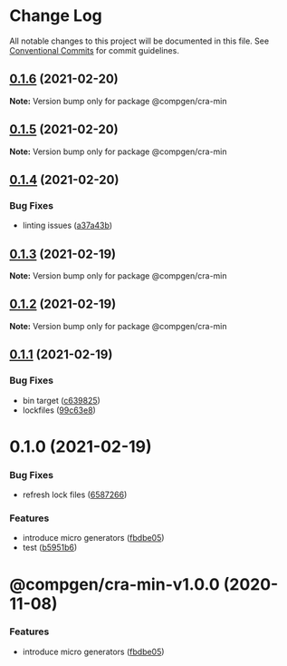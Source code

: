 # Change Log

All notable changes to this project will be documented in this file.
See [Conventional Commits](https://conventionalcommits.org) for commit guidelines.

## [0.1.6](https://github.com/developer239/compgen/compare/@compgen/cra-min@0.1.5...@compgen/cra-min@0.1.6) (2021-02-20)

**Note:** Version bump only for package @compgen/cra-min





## [0.1.5](https://github.com/developer239/compgen/compare/@compgen/cra-min@0.1.4...@compgen/cra-min@0.1.5) (2021-02-20)

**Note:** Version bump only for package @compgen/cra-min





## [0.1.4](https://github.com/developer239/compgen/compare/@compgen/cra-min@0.1.3...@compgen/cra-min@0.1.4) (2021-02-20)


### Bug Fixes

* linting issues ([a37a43b](https://github.com/developer239/compgen/commit/a37a43b765fceb0a4331a9affa09090d2d7a4a4e))





## [0.1.3](https://github.com/developer239/compgen/compare/@compgen/cra-min@0.1.2...@compgen/cra-min@0.1.3) (2021-02-19)

**Note:** Version bump only for package @compgen/cra-min





## [0.1.2](https://github.com/developer239/compgen/compare/@compgen/cra-min@0.1.1...@compgen/cra-min@0.1.2) (2021-02-19)

**Note:** Version bump only for package @compgen/cra-min





## [0.1.1](https://github.com/developer239/compgen/compare/@compgen/cra-min@0.1.0...@compgen/cra-min@0.1.1) (2021-02-19)


### Bug Fixes

* bin target ([c639825](https://github.com/developer239/compgen/commit/c639825f9c5c430880d33deeb648c9a087102fae))
* lockfiles ([99c63e8](https://github.com/developer239/compgen/commit/99c63e8f7192b2a8262f74e6f0fbd6943ebc1eb4))





# 0.1.0 (2021-02-19)


### Bug Fixes

* refresh lock files ([6587266](https://github.com/developer239/compgen/commit/658726677f8e29849ac47411a84a5569008fa3e0))


### Features

* introduce micro generators ([fbdbe05](https://github.com/developer239/compgen/commit/fbdbe0523b9f3187c4f8d08248eeb8a679650afd))
* test ([b5951b6](https://github.com/developer239/compgen/commit/b5951b6ac0684615cfc2de295f383dca9f238584))





# @compgen/cra-min-v1.0.0 (2020-11-08)


### Features

* introduce micro generators ([fbdbe05](https://github.com/developer239/compgen/commit/fbdbe0523b9f3187c4f8d08248eeb8a679650afd))
